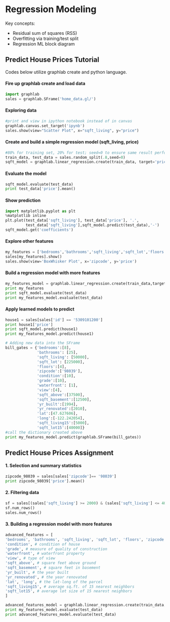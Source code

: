 # Regression Modeling

Key concepts:
  - Residual sum of squares (RSS)
  - Overfitting via training/test split
  - Regression ML block diagram

## Predict House Prices Tutorial
Codes below utilize graphlab create and python language.

#### Fire up graphlab create and load data
```python
import graphlab
sales = graphlab.SFrame('home_data.gl/')
```

#### Exploring data 
```python
#print and view in ipython notebook instead of in canvas
graphlab.canvas.set_target('ipynb')
sales.show(view="Scatter Plot", x="sqft_living", y="price") 
```

#### Create and build a simple regression model (sqft_living, price)
```python
#80% for training set, 20% for test; seed=0 to ensure same result performed by different user machines
train_data, test_data = sales.random_split(.8,seed=0)  
sqft_model = graphlab.linear_regression.create(train_data, target='price', features=['sqft_living']
```

#### Evaluate the model
```python
sqft_model.evaluate(test_data) 
print test_data['price'].mean()
```

#### Show prediction
```python
import matplotlib.pyplot as plt
%matplotlib inline
plt.plot(test_data['sqft_living'], test_data['price'], '.',   
         test_data['sqft_living'],sqft_model.predict(test_data),'-')
sqft_model.get('coefficients')
```

#### Explore other features
```python
my_features = ['bedrooms','bathrooms','sqft_living','sqft_lot','floors','zipcode']
sales[my_features].show()
sales.show(view='BoxWhisker Plot', x='zipcode', y='price')
```

#### Build a regression model with more features
```python
my_features_model = graphlab.linear_regression.create(train_data,target='price',features=my_features,validation_set=None)
print my_features
print sqft_model.evaluate(test_data)
print my_features_model.evaluate(test_data)
```

#### Apply learned models to predict
```python
house1 = sales[sales['id'] == '5309101200']
print house1['price']
print sqft_model.predict(house1)
print my_features_model.predict(house1)

# Adding new data into the SFrame
bill_gates = {'bedrooms':[8],
              'bathrooms': [25], 
              'sqft_living': [50000], 
              'sqft_lot': [225000], 
              'floors':[4], 
              'zipcode':['98039'],
              'condition':[10],
              'grade':[10],
              'waterfront': [1],
              'view':[4],
              'sqft_above':[37500],
              'sqft_basement':[12500],
              'yr_built':[1994],
              'yr_renovated':[2010],
              'lat':[47.627606],
              'long':[-122.242054],
              'sqft_living15':[5000],
              'sqft_lot15':[40000]}
#call the dictionary created above
print my_features_model.predict(graphlab.SFrame(bill_gates)) 
```

## Predict House Prices Assignment
#### 1. Selection and summary statistics
```python
zipcode_98039 = sales[sales['zipcode']== '98039']
print zipcode_98039['price'].mean()
```

#### 2. Filtering data
```python
sf = sales[(sales['sqft_living'] >= 2000) & (sales['sqft_living'] <= 4000)] #data previously have been loaded using sales = graphlab.SFrame('home_data.gl/')
sf.num_rows()
sales.num_rows()
```

#### 3. Building a regression model with more features
```python
advanced_features = [
'bedrooms', 'bathrooms', 'sqft_living', 'sqft_lot', 'floors', 'zipcode',
'condition', # condition of house
'grade', # measure of quality of construction
'waterfront', # waterfront property
'view', # type of view
'sqft_above', # square feet above ground
'sqft_basement', # square feet in basement
'yr_built', # the year built
'yr_renovated', # the year renovated
'lat', 'long', # the lat-long of the parcel
'sqft_living15', # average sq.ft. of 15 nearest neighbors
'sqft_lot15', # average lot size of 15 nearest neighbors 
]

advanced_features_model = graphlab.linear_regression.create(train_data,target='price',features=advanced_features,validation_set=None)
print my_features_model.evaluate(test_data)
print advanced_features_model.evaluate(test_data)
```

